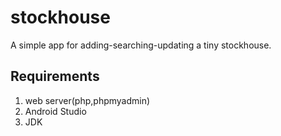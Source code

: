 # stockhouse
A simple app for adding-searching-updating a tiny stockhouse.

## Requirements
1. web server(php,phpmyadmin)
2. Android Studio
3. JDK

